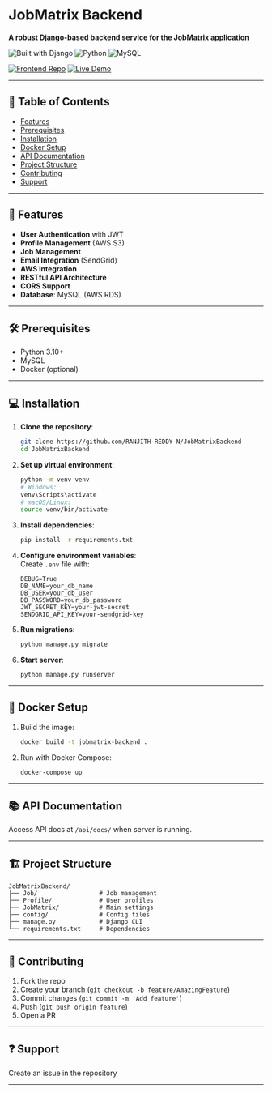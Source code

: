 # JobMatrix Backend  

**A robust Django-based backend service for the JobMatrix application**  

![Built with Django](https://img.shields.io/badge/Django-092E20?logo=django&logoColor=white) ![Python](https://img.shields.io/badge/Python-3776AB?logo=python&logoColor=white) ![MySQL](https://img.shields.io/badge/MySQL-4479A1?logo=mysql&logoColor=white)  

[![Frontend Repo](https://img.shields.io/badge/Frontend_Repo-181717?style=flat&logo=github&logoColor=white)](https://github.com/RANJITH-REDDY-N/JobMatrixFrontend) [![Live Demo](https://img.shields.io/badge/Live_Demo-FF5722?style=flat&logo=internet-explorer&logoColor=white)](https://jobmatrixapp.netlify.app/)  

---

## 📌 Table of Contents  
- [Features](#features)  
- [Prerequisites](#prerequisites)  
- [Installation](#installation)  
- [Docker Setup](#docker-setup)  
- [API Documentation](#api-documentation)  
- [Project Structure](#project-structure)  
- [Contributing](#contributing)   
- [Support](#support)  

---

## 🚀 Features  
- **User Authentication** with JWT  
- **Profile Management**  (AWS S3)
- **Job Management**  
- **Email Integration** (SendGrid)  
- **AWS Integration**  
- **RESTful API Architecture**  
- **CORS Support**  
- **Database**: MySQL  (AWS RDS)

---

## 🛠 Prerequisites  
- Python 3.10+  
- MySQL  
- Docker (optional)  

---

## 💻 Installation  

1. **Clone the repository**:  
   ```bash  
   git clone https://github.com/RANJITH-REDDY-N/JobMatrixBackend  
   cd JobMatrixBackend  
   ```  

2. **Set up virtual environment**:  
   ```bash  
   python -m venv venv  
   # Windows:  
   venv\Scripts\activate  
   # macOS/Linux:  
   source venv/bin/activate  
   ```  

3. **Install dependencies**:  
   ```bash  
   pip install -r requirements.txt  
   ```  

4. **Configure environment variables**:  
   Create `.env` file with:  
   ```env  
   DEBUG=True  
   DB_NAME=your_db_name  
   DB_USER=your_db_user  
   DB_PASSWORD=your_db_password  
   JWT_SECRET_KEY=your-jwt-secret  
   SENDGRID_API_KEY=your-sendgrid-key  
   ```  

5. **Run migrations**:  
   ```bash  
   python manage.py migrate  
   ```  

6. **Start server**:  
   ```bash  
   python manage.py runserver  
   ```  

---

## 🐳 Docker Setup  
1. Build the image:  
   ```bash  
   docker build -t jobmatrix-backend .  
   ```  

2. Run with Docker Compose:  
   ```bash  
   docker-compose up  
   ```  

---

## 📚 API Documentation  
Access API docs at `/api/docs/` when server is running.  

---

## 🏗 Project Structure  
```  
JobMatrixBackend/  
├── Job/                 # Job management  
├── Profile/             # User profiles  
├── JobMatrix/           # Main settings  
├── config/              # Config files  
├── manage.py            # Django CLI  
└── requirements.txt     # Dependencies  
```  

---

## 🤝 Contributing  
1. Fork the repo  
2. Create your branch (`git checkout -b feature/AmazingFeature`)  
3. Commit changes (`git commit -m 'Add feature'`)  
4. Push (`git push origin feature`)  
5. Open a PR  

---

## ❓ Support  
Create an issue in the repository  

---

